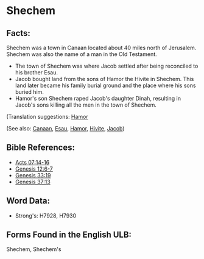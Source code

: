 # Shechem

## Facts:

Shechem was a town in Canaan located about 40 miles north of Jerusalem. Shechem was also the name of a man in the Old Testament.

* The town of Shechem was where Jacob settled after being reconciled to his brother Esau.
* Jacob bought land from the sons of Hamor the Hivite in Shechem. This land later became his family burial ground and the place where his sons buried him.
* Hamor's son Shechem raped Jacob's daughter Dinah, resulting in Jacob's sons killing all the men in the town of Shechem.

(Translation suggestions: [Hamor](../names/hamor.md)

(See also: [Canaan](../names/canaan.md), [Esau](../names/esau.md), [Hamor](../names/hamor.md), [Hivite](../names/hivite.md), [Jacob](../names/jacob.md))

## Bible References:

* [Acts 07:14-16](rc://en/tn/help/act/07/14)
* [Genesis 12:6-7](rc://en/tn/help/gen/12/06)
* [Genesis 33:19](rc://en/tn/help/gen/33/19)
* [Genesis 37:13](rc://en/tn/help/gen/37/13)

## Word Data:

* Strong's: H7928, H7930

## Forms Found in the English ULB:

Shechem, Shechem's
